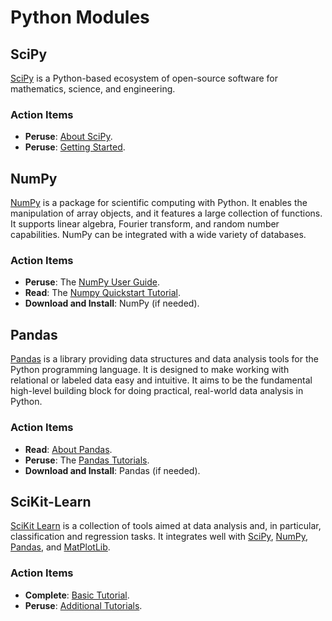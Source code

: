 # Python Modules


## SciPy

[SciPy](https://www.scipy.org/) is a Python-based ecosystem of open-source software for mathematics, science, and engineering.

### Action Items

* __Peruse__: [About SciPy](https://www.scipy.org/about.html).
* __Peruse__: [Getting Started](https://www.scipy.org/getting-started.html).


## NumPy

[NumPy](http://www.numpy.org/) is a  package for scientific computing with Python.
It enables the manipulation of array objects, and it features a large collection of functions.
It supports linear algebra, Fourier transform, and random number capabilities.
NumPy can be integrated with a wide variety of databases.


### Action Items

* __Peruse__: The [NumPy User Guide](https://docs.scipy.org/doc/numpy/user/index.html).
* __Read__: The [Numpy Quickstart Tutorial](https://docs.scipy.org/doc/numpy/user/quickstart.html).
* __Download and Install__: NumPy (if needed).


## Pandas

[Pandas](http://pandas.pydata.org/) is a library providing data structures and data analysis tools for the Python programming language.
It is designed to make working with relational or labeled data  easy and intuitive.
It aims to be the fundamental high-level building block for doing practical, real-world data analysis in Python.


### Action Items

* __Read__: [About Pandas](http://pandas.pydata.org/about.html).
* __Peruse__: The [Pandas Tutorials](https://pandas.pydata.org/pandas-docs/stable/tutorials.html).
* __Download and Install__: Pandas (if needed).


## SciKit-Learn

[SciKit Learn](http://scikit-learn.org/) is a collection of tools aimed at data analysis and, in particular, classification and regression tasks.
It integrates well with [SciPy](https://www.scipy.org/), [NumPy](http://www.numpy.org/), [Pandas](http://pandas.pydata.org/), and [MatPlotLib](https://matplotlib.org).


### Action Items

* __Complete__: [Basic Tutorial](http://scikit-learn.org/stable/tutorial/basic/tutorial.html).
* __Peruse__: [Additional Tutorials](http://scikit-learn.org/stable/tutorial/index.html).

